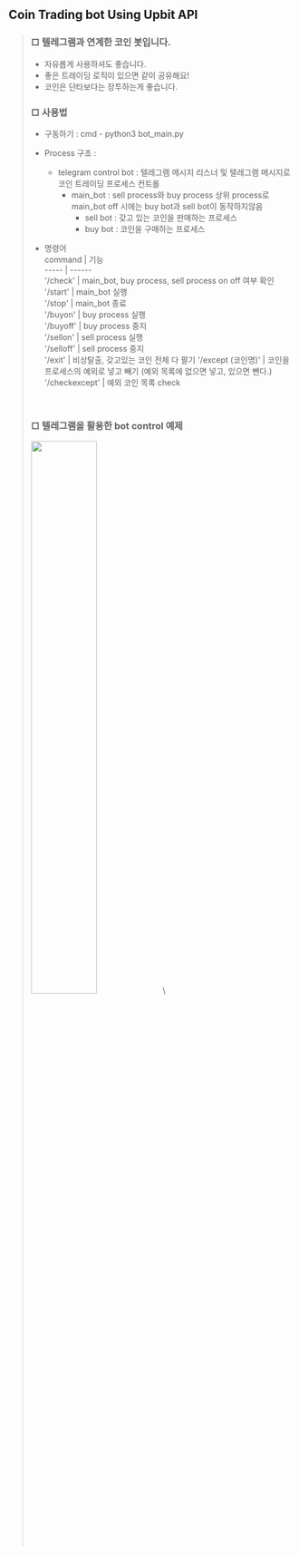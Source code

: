 ## Coin Trading bot Using Upbit API
> ### □ 텔레그램과 연계한 코인 봇입니다.
>    * 자유롭게 사용하셔도 좋습니다.
>    * 좋은 트레이딩 로직이 있으면 같이 공유해요!
>    * 코인은 단타보다는 장투하는게 좋습니다.
>      
> 
> ### □ 사용법
>    * 구동하기 : cmd - python3 bot_main.py
>    * Process 구조 :
>       * telegram control bot : 텔레그램 메시지 리스너 및 텔레그램 메시지로 코인 트레이딩 프로세스 컨트롤
>          * main_bot : sell process와 buy process 상위 process로 main_bot off 시에는 buy bot과 sell bot이 동작하지않음
>             * sell bot : 갖고 있는 코인을 판매하는 프로세스
>             * buy bot  : 코인을 구매하는 프로세스
>
>    * 명령어    
>       command | 기능    
>       ----- | ------    
>       '/check' | main_bot, buy process, sell process on off 여부 확인     
>       '/start' | main_bot 실행    
>       '/stop' | main_bot 종료    
>       '/buyon' | buy process 실행    
>       '/buyoff' | buy process 중지    
>       '/sellon' | sell process 실행    
>       '/selloff' | sell process 중지    
>       '/exit' | 비상탈출, 갖고있는 코인 전체 다 팔기
>       '/except (코인명)' | 코인을 프로세스의 예외로 넣고 빼기 (예외 목록에 없으면 넣고, 있으면 뺀다.)
>       '/checkexcept' | 예외 코인 목록 check
>         
>      <br/>
>    
>       
> ### □ 텔레그램을 활용한 bot control 예제    
>  <img src = "https://user-images.githubusercontent.com/80157109/111898746-3fb6a400-8a6b-11eb-9170-c648fc669223.jpeg"  height = '50%'  width = '50%'></img>\
